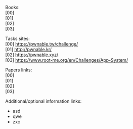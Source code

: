 Books:  
[00]  
[01]  
[02]  
[03]

Tasks sites:  
[00] https://pwnable.tw/challenge/  
[01] http://pwnable.kr/  
[02] https://pwnable.xyz/  
[03] https://www.root-me.org/en/Challenges/App-System/  

Papers links:  
[00]  
[01]  
[02]  
[03]

Additional/optional information links:  
* asd
* qwe
* zxc
